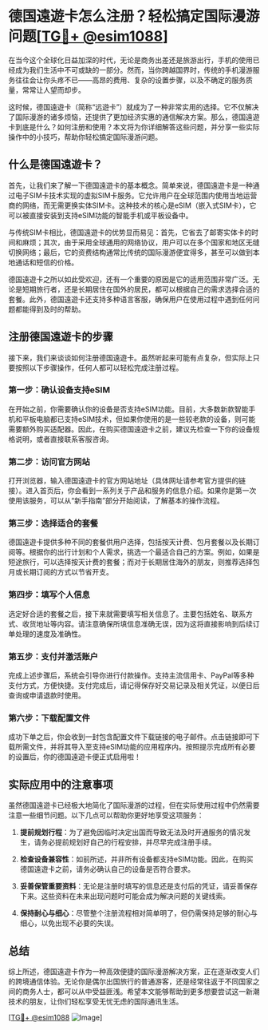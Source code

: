 # 德国遠遊卡怎么注册？轻松搞定国际漫游问题[[TG💪+ @esim1088](https://t.me/s/esim1088)]

在当今这个全球化日益加深的时代，无论是商务出差还是旅游出行，手机的使用已经成为我们生活中不可或缺的一部分。然而，当你跨越国界时，传统的手机漫游服务往往会让你头疼不已——高昂的费用、复杂的设置步骤，以及不确定的服务质量，常常让人望而却步。

这时候，德国遠遊卡（简称“远遊卡”）就成为了一种非常实用的选择。它不仅解决了国际漫游的诸多烦恼，还提供了更加经济实惠的通信解决方案。那么，德国遠遊卡到底是什么？如何注册和使用？本文将为你详细解答这些问题，并分享一些实际操作中的小技巧，帮助你轻松搞定国际漫游问题。

## 什么是德国遠遊卡？

首先，让我们来了解一下德国遠遊卡的基本概念。简单来说，德国遠遊卡是一种通过电子SIM卡技术实现的虚拟SIM卡服务。它允许用户在全球范围内使用当地运营商的网络，而无需更换实体SIM卡。这种技术的核心是eSIM（嵌入式SIM卡），它可以被直接安装到支持eSIM功能的智能手机或平板设备中。

与传统SIM卡相比，德国遠遊卡的优势显而易见：首先，它省去了邮寄实体卡的时间和麻烦；其次，由于采用全球通用的网络协议，用户可以在多个国家和地区无缝切换网络；最后，它的资费结构通常比传统的国际漫游便宜得多，甚至可以做到本地通话和短信的价格。

德国遠遊卡之所以如此受欢迎，还有一个重要的原因是它的适用范围非常广泛。无论是短期旅行者，还是长期居住在国外的居民，都可以根据自己的需求选择合适的套餐。此外，德国遠遊卡还支持多种语言客服，确保用户在使用过程中遇到任何问题都能得到及时的帮助。

## 注册德国遠遊卡的步骤

接下来，我们来谈谈如何注册德国遠遊卡。虽然听起来可能有点复杂，但实际上只要按照以下步骤操作，任何人都可以轻松完成注册过程。

### 第一步：确认设备支持eSIM

在开始之前，你需要确认你的设备是否支持eSIM功能。目前，大多数新款智能手机和平板电脑都已支持eSIM技术，但如果你使用的是一些较老款的设备，则可能需要额外购买适配器。因此，在购买德国遠遊卡之前，建议先检查一下你的设备规格说明，或者直接联系客服咨询。

### 第二步：访问官方网站

打开浏览器，输入德国遠遊卡的官方网站地址（具体网址请参考官方提供的链接）。进入首页后，你会看到一系列关于产品和服务的信息介绍。如果你是第一次使用该服务，可以从“新手指南”部分开始阅读，了解基本的操作流程。

### 第三步：选择适合的套餐

德国遠遊卡提供多种不同的套餐供用户选择，包括按天计费、包月套餐以及长期订阅等。根据你的出行计划和个人需求，挑选一个最适合自己的方案。例如，如果是短途旅行，可以选择按天计费的套餐；而对于长期居住海外的朋友，则推荐选择包月或长期订阅的方式以节省开支。

### 第四步：填写个人信息

选定好合适的套餐之后，接下来就需要填写相关信息了。主要包括姓名、联系方式、收货地址等内容。请注意确保所填信息准确无误，因为这将直接影响到后续订单处理的速度及准确性。

### 第五步：支付并激活账户

完成上述步骤后，系统会引导你进行付款操作。支持主流信用卡、PayPal等多种支付方式，方便快捷。支付完成后，请记得保存好交易记录及相关凭证，以便日后查询或申请退款时使用。

### 第六步：下载配置文件

成功下单之后，你会收到一封包含配置文件下载链接的电子邮件。点击链接即可下载所需文件，并将其导入至支持eSIM功能的应用程序内。按照提示完成所有必要的设置后，你的德国遠遊卡便正式启用啦！

## 实际应用中的注意事项

虽然德国遠遊卡已经极大地简化了国际漫游的过程，但在实际使用过程中仍然需要注意一些细节问题。以下几点可以帮助你更好地享受这项服务：

1. **提前规划行程**：为了避免因临时决定出国而导致无法及时开通服务的情况发生，请务必提前规划好自己的行程安排，并尽早完成注册手续。
   
2. **检查设备兼容性**：如前所述，并非所有设备都支持eSIM功能。因此，在购买德国遠遊卡之前，请务必确认自己的设备是否符合要求。

3. **妥善保管重要资料**：无论是注册时填写的信息还是支付后的凭证，请妥善保存下来。这些资料在未来出现问题时可能会成为解决问题的关键线索。

4. **保持耐心与细心**：尽管整个注册流程相对简单明了，但仍需保持足够的耐心与细心，以免出现不必要的失误。

## 总结

综上所述，德国遠遊卡作为一种高效便捷的国际漫游解决方案，正在逐渐改变人们的跨境通信体验。无论你是偶尔出国旅行的普通游客，还是经常往返于不同国家之间的商务人士，都可以从中受益匪浅。希望本文能够帮助到更多想要尝试这一新潮技术的朋友，让你们轻松享受无忧无虑的国际通讯生活。

[[TG💪+ @esim1088](https://t.me/s/esim1088) ![Image](https://i.postimg.cc/4NQfJmqS/Snipaste-2025-05-13-00-14-12.png)]